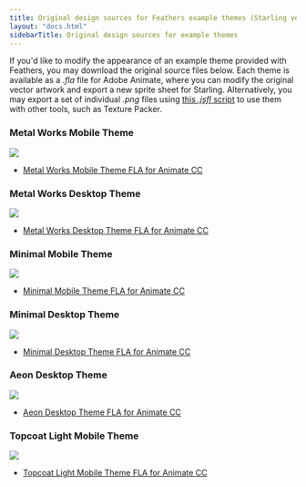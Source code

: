 ```yaml
---
title: Original design sources for Feathers example themes (Starling version)
layout: "docs.html"
sidebarTitle: Original design sources for example themes
---
```


If you'd like to modify the appearance of an example theme provided with Feathers, you may download the original source files below. Each theme is available as a _.fla_ file for Adobe Animate, where you can modify the original vector artwork and export a new sprite sheet for Starling. Alternatively, you may export a set of individual _.png_ files using [this _.jsfl_ script](https://github.com/feathersui/feathersui-starling/blob/v4.1.1/themes/Export%20Theme%20PNGs.jsfl) to use them with other tools, such as Texture Packer.

### Metal Works Mobile Theme

![](/learn/as3-starling/images/feathers-metal-works-mobile-theme.jpg)

- [Metal Works Mobile Theme FLA for Animate CC](/download/themes/metalworks_mobile.fla)

### Metal Works Desktop Theme

![](/learn/as3-starling/images/feathers-metal-works-desktop-theme.jpg)

- [Metal Works Desktop Theme FLA for Animate CC](/download/themes/metalworks_desktop.fla)

### Minimal Mobile Theme

![](/learn/as3-starling/images/feathers-minimal-mobile-theme.jpg)

- [Minimal Mobile Theme FLA for Animate CC](/download/themes/minimal_mobile.fla)

### Minimal Desktop Theme

![](/learn/as3-starling/images/feathers-minimal-desktop-theme.jpg)

- [Minimal Desktop Theme FLA for Animate CC](/download/themes/minimal_desktop.fla)

### Aeon Desktop Theme

![](/learn/as3-starling/images/feathers-aeon-desktop-theme.jpg)

- [Aeon Desktop Theme FLA for Animate CC](/download/themes/aeon_desktop.fla)

### Topcoat Light Mobile Theme

![](/learn/as3-starling/images/feathers-topcoat-light-mobile-theme.jpg)

- [Topcoat Light Mobile Theme FLA for Animate CC](/download/themes/topcoat_light_mobile.fla)
